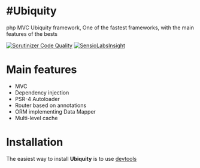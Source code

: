 # #Ubiquity
php MVC Ubiquity framework, One of the fastest frameworks, with the main features of the bests

[![Scrutinizer Code Quality](https://scrutinizer-ci.com/g/phpMv/micro/badges/quality-score.png?b=master)](https://scrutinizer-ci.com/g/phpMv/micro/?branch=master) [![SensioLabsInsight](https://insight.sensiolabs.com/projects/17973125-9452-4d32-af68-75ecfc2ff658/mini.png)](https://insight.sensiolabs.com/projects/17973125-9452-4d32-af68-75ecfc2ff658)



# Main features
  - MVC
  - Dependency injection
  - PSR-4 Autoloader
  - Router based on annotations
  - ORM implementing Data Mapper
  - Multi-level cache
  
# Installation

The easiest way to install **Ubiquity** is to use [devtools](https://github.com/phpMv/ubiquity-devtools)
